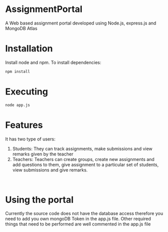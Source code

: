 # AssignmentPortal
A Web based assignment portal developed using Node.js, express.js and MongoDB Atlas<br>
# Installation

Install node and npm. To install dependencies:
```bash
npm install
```
# Executing
```bash
node app.js
```

# Features
It has two type of users:<br>
1) Students: They can track assignments, make submissions and view remarks given by the teacher<br>
2) Teachers: Teachers can create groups, create new assignments and add questions to them, give assignment to a particular set of students, view submissions and give remarks.
<br>

# Using the portal
Currently the source code does not have the database access therefore you need to add you own mongoDB Token in the app.js file. Other required things that need to be performed are well commented in the app.js file<br>
